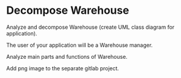 # Decompose Warehouse

Analyze and decompose Warehouse (create UML class diagram for application).  

The user of your application will be a Warehouse manager.  

Analyze main parts and functions of Warehouse.  

Add png image to the separate gitlab project.  